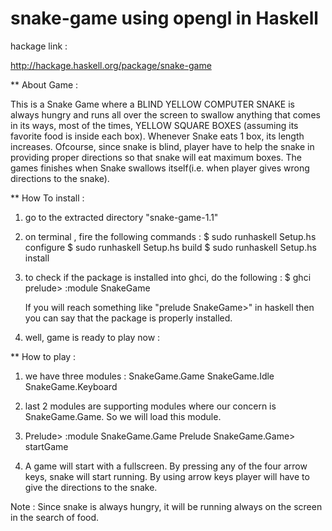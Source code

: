 snake-game using opengl in Haskell
==========


hackage link :

http://hackage.haskell.org/package/snake-game

** About Game :
  
This is a Snake Game where a BLIND YELLOW COMPUTER SNAKE is always hungry and runs all over the screen to swallow anything that comes in its ways, most of the times, YELLOW SQUARE BOXES (assuming its favorite food is inside each box). Whenever Snake eats 1 box, its length increases. 
  Ofcourse, since snake is blind, player have to help the snake in providing proper directions so that snake will eat maximum boxes. 
  The games finishes when Snake swallows itself(i.e. when player gives wrong directions to the snake).

** How To install :

1) go to the extracted directory "snake-game-1.1"

2) on terminal , fire the following commands :
      $ sudo runhaskell Setup.hs configure
      $ sudo runhaskell Setup.hs build
      $ sudo runhaskell Setup.hs install

3) to check if the package is installed into ghci, do the following :
      $ ghci
      prelude> :module SnakeGame

   If you will reach something like "prelude SnakeGame>" in haskell then you can say that the package is properly installed.

4) well, game is ready to play now :

** How to play :

1) we have three modules : 
		SnakeGame.Game
		SnakeGame.Idle
		SnakeGame.Keyboard

2) last 2 modules are supporting modules where our concern is SnakeGame.Game. So we will load this module.

3) Prelude> :module SnakeGame.Game 
   Prelude SnakeGame.Game> startGame  

4) A game will start with a fullscreen. By pressing any of the four arrow keys, snake will start running. By using arrow keys player will have to give the directions to the snake.

  Note : Since snake is always hungry, it will be running always on the screen in the search of food.
